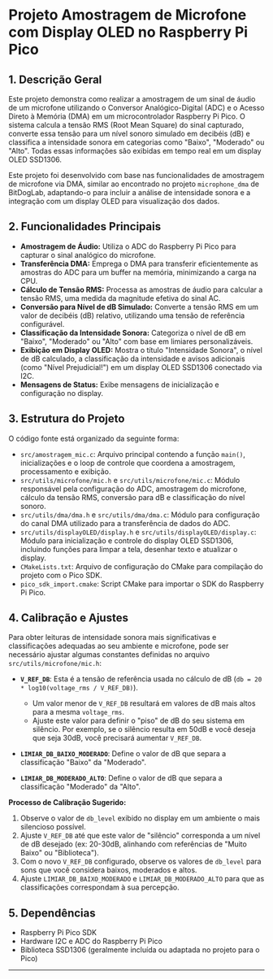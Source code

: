 # Projeto Amostragem de Microfone com Display OLED no Raspberry Pi Pico

## 1. Descrição Geral

Este projeto demonstra como realizar a amostragem de um sinal de áudio de um microfone utilizando o Conversor Analógico-Digital (ADC) e o Acesso Direto à Memória (DMA) em um microcontrolador Raspberry Pi Pico. O sistema calcula a tensão RMS (Root Mean Square) do sinal capturado, converte essa tensão para um nível sonoro simulado em decibéis (dB) e classifica a intensidade sonora em categorias como "Baixo", "Moderado" ou "Alto". Todas essas informações são exibidas em tempo real em um display OLED SSD1306.

Este projeto foi desenvolvido com base nas funcionalidades de amostragem de microfone via DMA, similar ao encontrado no projeto `microphone_dma` de BitDogLab, adaptando-o para incluir a análise de intensidade sonora e a integração com um display OLED para visualização dos dados.

## 2. Funcionalidades Principais

*   **Amostragem de Áudio:** Utiliza o ADC do Raspberry Pi Pico para capturar o sinal analógico do microfone.
*   **Transferência DMA:** Emprega o DMA para transferir eficientemente as amostras do ADC para um buffer na memória, minimizando a carga na CPU.
*   **Cálculo de Tensão RMS:** Processa as amostras de áudio para calcular a tensão RMS, uma medida da magnitude efetiva do sinal AC.
*   **Conversão para Nível de dB Simulado:** Converte a tensão RMS em um valor de decibéis (dB) relativo, utilizando uma tensão de referência configurável.
*   **Classificação da Intensidade Sonora:** Categoriza o nível de dB em "Baixo", "Moderado" ou "Alto" com base em limiares personalizáveis.
*   **Exibição em Display OLED:** Mostra o título "Intensidade Sonora", o nível de dB calculado, a classificação da intensidade e avisos adicionais (como "Nível Prejudicial!") em um display OLED SSD1306 conectado via I2C.
*   **Mensagens de Status:** Exibe mensagens de inicialização e configuração no display.

## 3. Estrutura do Projeto

O código fonte está organizado da seguinte forma:

*   `src/amostragem_mic.c`: Arquivo principal contendo a função `main()`, inicializações e o loop de controle que coordena a amostragem, processamento e exibição.
*   `src/utils/microfone/mic.h` e `src/utils/microfone/mic.c`: Módulo responsável pela configuração do ADC, amostragem do microfone, cálculo da tensão RMS, conversão para dB e classificação do nível sonoro.
*   `src/utils/dma/dma.h` e `src/utils/dma/dma.c`: Módulo para configuração do canal DMA utilizado para a transferência de dados do ADC.
*   `src/utils/displayOLED/display.h` e `src/utils/displayOLED/display.c`: Módulo para inicialização e controle do display OLED SSD1306, incluindo funções para limpar a tela, desenhar texto e atualizar o display.
*   `CMakeLists.txt`: Arquivo de configuração do CMake para compilação do projeto com o Pico SDK.
*   `pico_sdk_import.cmake`: Script CMake para importar o SDK do Raspberry Pi Pico.


## 4. Calibração e Ajustes

Para obter leituras de intensidade sonora mais significativas e classificações adequadas ao seu ambiente e microfone, pode ser necessário ajustar algumas constantes definidas no arquivo `src/utils/microfone/mic.h`:

*   **`V_REF_DB`**: Esta é a tensão de referência usada no cálculo de dB (`db = 20 * log10(voltage_rms / V_REF_DB)`).
    *   Um valor menor de `V_REF_DB` resultará em valores de dB mais altos para a mesma `voltage_rms`.
    *   Ajuste este valor para definir o "piso" de dB do seu sistema em silêncio. Por exemplo, se o silêncio resulta em 50dB e você deseja que seja 30dB, você precisará aumentar `V_REF_DB`.

*   **`LIMIAR_DB_BAIXO_MODERADO`**: Define o valor de dB que separa a classificação "Baixo" da "Moderado".
*   **`LIMIAR_DB_MODERADO_ALTO`**: Define o valor de dB que separa a classificação "Moderado" da "Alto".

**Processo de Calibração Sugerido:**
1.  Observe o valor de `db_level` exibido no display em um ambiente o mais silencioso possível.
2.  Ajuste `V_REF_DB` até que este valor de "silêncio" corresponda a um nível de dB desejado (ex: 20-30dB, alinhando com referências de "Muito Baixo" ou "Biblioteca").
3.  Com o novo `V_REF_DB` configurado, observe os valores de `db_level` para sons que você considera baixos, moderados e altos.
4.  Ajuste `LIMIAR_DB_BAIXO_MODERADO` e `LIMIAR_DB_MODERADO_ALTO` para que as classificações correspondam à sua percepção.

## 5. Dependências

*   Raspberry Pi Pico SDK
*   Hardware I2C e ADC do Raspberry Pi Pico
*   Biblioteca SSD1306 (geralmente incluída ou adaptada no projeto para o Pico)

---